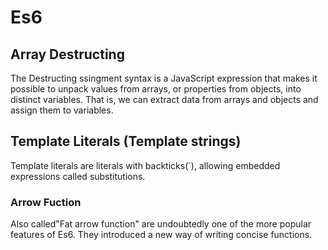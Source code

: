 # Es6

## Array Destructing

The Destructing ssingment syntax is a JavaScript expression that makes it possible to unpack values from arrays, or properties from objects, into distinct variables. That is, we can extract data from arrays and objects and assign them to variables.

## Template Literals (Template strings)

Template literals are literals with backticks(`), allowing embedded expressions called substitutions.

### Arrow Fuction

Also called"Fat arrow function" are undoubtedly one of the more popular features of Es6. They introduced a new way of writing concise functions.